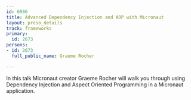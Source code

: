```yaml
---
id: 6086
title: Advanced Dependency Injection and AOP with Micronaut
layout: preso_details
track: frameworks
primary:
  id: 2673
persons:
- id: 2673
  full_public_name: Graeme Rocher

---
```

In this talk Micronaut creator Graeme Rocher will walk you through using Dependency Injection and Aspect Oriented Programming in a Micronaut application.